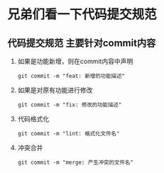 # 兄弟们看一下代码提交规范
## 代码提交规范 主要针对commit内容

1. 如果是功能新增，则在commit内容中声明
    ~~~
    git commit -m "feat: 新增的功能描述"
    ~~~
2. 如果是对原有功能进行修改
    ~~~
    git commit -m "fix: 修改的功能描述"
    ~~~
3. 代码格式化
    ~~~
    git commit -m "lint: 格式化文件名"
    ~~~
4. 冲突合并
    ~~~
    git commit -m "merge: 产生冲突的文件名"
    ~~~
